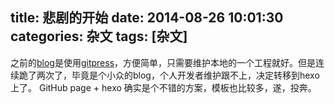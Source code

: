 title: 悲剧的开始
date: 2014-08-26 10:01:30
categories: 杂文
tags: [杂文]
---
<!--more-->
之前的[blog](http://blog.zt1991616.gitpress.org/)是使用[gitpress](http://www.gitpress.org/)，方便简单，只需要维护本地的一个工程就好。但是连续跪了两次了，毕竟是个小众的blog，个人开发者维护跟不上，决定转移到hexo上了。
GitHub page + hexo 确实是个不错的方案，模板也比较多，遂，投奔。